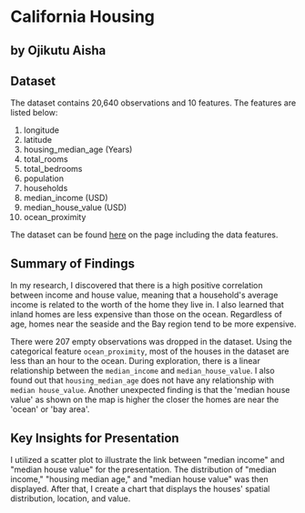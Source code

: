 # California Housing

## by Ojikutu Aisha


## Dataset

The dataset contains 20,640 observations and 10 features. The features are listed below:
1. longitude
2. latitude
3. housing_median_age (Years)
4. total_rooms
5. total_bedrooms
6. population
7. households
8. median_income (USD)
9. median_house_value (USD)
10. ocean_proximity

The dataset can be found [here](https://www.kaggle.com/datasets/camnugent/california-housing-prices?select=housing.csv) on the page including the data features.

## Summary of Findings

In my research, I discovered that there is a high positive correlation between income and house value, meaning that a household's average income is related to the worth of the home they live in. I also learned that inland homes are less expensive than those on the ocean. Regardless of age, homes near the seaside and the Bay region tend to be more expensive.

There were 207 empty observations was dropped in the dataset. Using the categorical feature `ocean_proximity`, most of the houses in the dataset are less than an hour to the ocean. During exploration, there is a linear relationship between the `median_income` and `median_house_value`. I also found out that `housing_median_age` does not have any relationship with `median house_value`. Another unexpected finding is that the 'median house value' as shown on the map is higher the closer the homes are near the 'ocean' or 'bay area'.

## Key Insights for Presentation

I utilized a scatter plot to illustrate the link between "median income" and "median house value" for the presentation. The distribution of "median income," "housing median age," and "median house value" was then displayed.
After that, I create a chart that displays the houses' spatial distribution, location, and value.